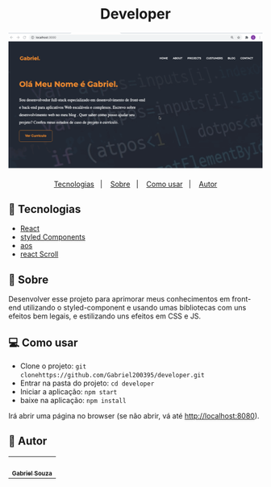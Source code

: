 <html>
   <body>
  <h1 align="center">Developer</h1>
<h4 align="center">
  <img src="./public/Images/porffolio.gif"/><br>
</h4>

<p align="center">
  <a href="#tecnologias">Tecnologias</a>&nbsp;&nbsp;&nbsp;|&nbsp;&nbsp;&nbsp;
  <a href="#page_facing_up-sobre">Sobre</a>&nbsp;&nbsp;&nbsp;|&nbsp;&nbsp;&nbsp;
  <a href="#-como-usar">Como usar</a>&nbsp;&nbsp;&nbsp;|&nbsp;&nbsp;&nbsp;
  <a href="#pencil-autor">Autor</a>
</p>


## :wrench: Tecnologias

<!--EXEMPLO:-->
- [React](https://pt-br.reactjs.org/)
- [styled Components](https://styled-components.com)
- [aos](https://michalsnik.github.io/aos)
- [react Scroll](https://www.npmjs.com/package/react-scroll)

## :page_facing_up: Sobre


Desenvolver esse projeto para aprimorar meus conhecimentos em front-end utilizando
o styled-component e usando umas bibliotecas com uns efeitos bem legais, e estilizando uns efeitos
em CSS e JS.


## 💻 Como usar

- Clone o projeto: `git clonehttps://github.com/Gabriel200395/developer.git`
- Entrar na pasta do projeto: `cd developer`
- Iniciar a aplicação: `npm start`
- baixe na aplicação: `npm install`

Irá abrir uma página no browser (se não abrir, vá até [http://localhost:8080](http://localhost:8080/)).
## :pencil: Autor

<table>
  <tr>
    <td align="center"><a href="https://github.com/Gabriel200395"><img src="https://avatars2.githubusercontent.com/u/68435908?s=400&u=9cbee30d93471534b2bd12a6364edd45e618b923&v=4" width="100px;" alt=""/><br /><sub><b>Gabriel Souza</b></sub></a><br /></td>
  <tr>
</table>


